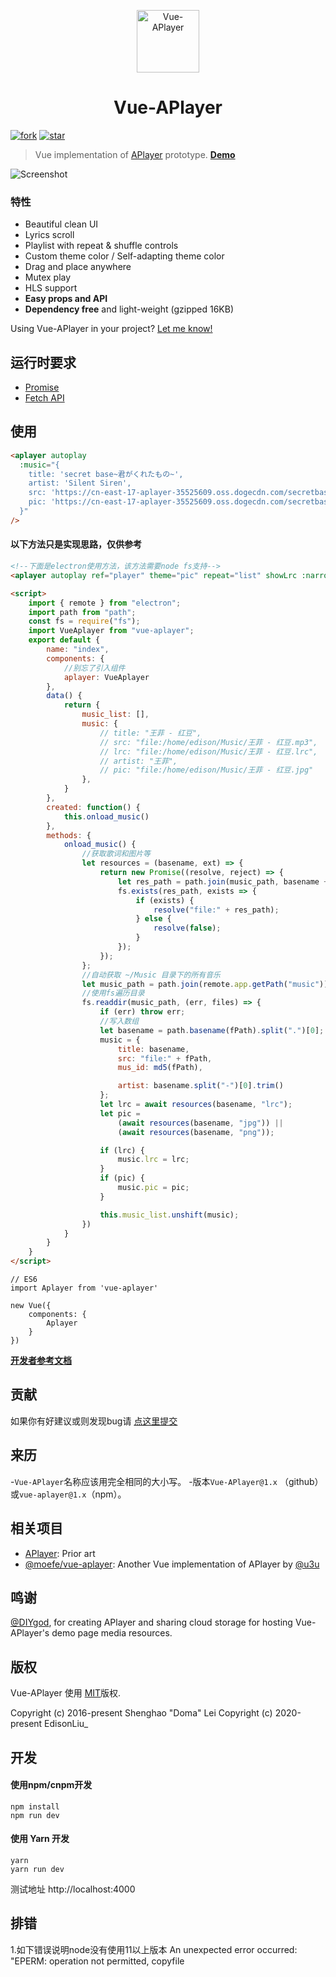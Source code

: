 <p align="center">
<img src="https://github.com/SevenOutman/vue-aplayer/blob/develop/src/assets/vue-aplayer-round.png" alt="Vue-APlayer" width="100">
</p>
<h1 align="center">Vue-APlayer</h1>

[![fork](https://gitee.com/liushuai05/vue-aplayer/badge/fork.svg?theme=dark)](https://gitee.com/liushuai05/vue-aplayer/members)
[![star](https://gitee.com/liushuai05/vue-aplayer/badge/star.svg?theme=dark)](https://gitee.com/liushuai05/vue-aplayer/stargazers)

> Vue implementation of [APlayer](https://github.com/MoePlayer/APlayer) prototype.
[**Demo**](https://sevenoutman.github.io/vue-aplayer)



![Screenshot](https://i.loli.net/2018/05/26/5b0912ce2e250.png)


### 特性
- Beautiful clean UI
- Lyrics scroll
- Playlist with repeat & shuffle controls
- Custom theme color / Self-adapting theme color
- Drag and place anywhere
- Mutex play
- HLS support
- **Easy props and API**
- **Dependency free** and light-weight (gzipped 16KB)

Using Vue-APlayer in your project? [Let me know!](https://github.com/SevenOutman/vue-aplayer/issues/26)



## 运行时要求

- [Promise](https://developer.mozilla.org/en-US/docs/Web/JavaScript/Reference/Global_Objects/Promise)
- [Fetch API](https://developer.mozilla.org/en-US/docs/Web/API/Fetch_API)



## 使用
```HTML
<aplayer autoplay
  :music="{
    title: 'secret base~君がくれたもの~',
    artist: 'Silent Siren',
    src: 'https://cn-east-17-aplayer-35525609.oss.dogecdn.com/secretbase.mp3',
    pic: 'https://cn-east-17-aplayer-35525609.oss.dogecdn.com/secretbase.jpg'
  }"
/>
```
#### 以下方法只是实现思路，仅供参考
```HTML
<!--下面是electron使用方法，该方法需要node fs支持-->
<aplayer autoplay ref="player" theme="pic" repeat="list" showLrc :narrow="false" :music="music" :list="music_list" />

<script>
    import { remote } from "electron";
    import path from "path";
    const fs = require("fs");
    import VueAplayer from "vue-aplayer";
    export default {
        name: "index",
        components: {
            //别忘了引入组件
            aplayer: VueAplayer
        },
        data() {
            return {
                music_list: [],
                music: {
                    // title: "王菲 - 红豆",
                    // src: "file:/home/edison/Music/王菲 - 红豆.mp3",
                    // lrc: "file:/home/edison/Music/王菲 - 红豆.lrc",
                    // artist: "王菲",
                    // pic: "file:/home/edison/Music/王菲 - 红豆.jpg"
                },
            }
        },
        created: function() {
            this.onload_music()
        },
        methods: {
            onload_music() {
                //获取歌词和图片等
                let resources = (basename, ext) => {
                    return new Promise((resolve, reject) => {
                        let res_path = path.join(music_path, basename + "." + ext);
                        fs.exists(res_path, exists => {
                            if (exists) {
                                resolve("file:" + res_path);
                            } else {
                                resolve(false);
                            }
                        });
                    });
                };
                //自动获取 ~/Music 目录下的所有音乐
                let music_path = path.join(remote.app.getPath("music"));
                //使用fs遍历目录
                fs.readdir(music_path, (err, files) => {
                    if (err) throw err;
                    //写入数组
                    let basename = path.basename(fPath).split(".")[0];
                    music = {
                        title: basename,
                        src: "file:" + fPath,
                        mus_id: md5(fPath),

                        artist: basename.split("-")[0].trim()
                    };
                    let lrc = await resources(basename, "lrc");
                    let pic =
                        (await resources(basename, "jpg")) ||
                        (await resources(basename, "png"));

                    if (lrc) {
                        music.lrc = lrc;
                    }
                    if (pic) {
                        music.pic = pic;
                    }

                    this.music_list.unshift(music);
                })
            }
        }
    }
</script>
```


```JS
// ES6
import Aplayer from 'vue-aplayer'

new Vue({
    components: {
        Aplayer
    }
})
```

 [**开发者参考文档**](https://gitee.com/liushuai05/vue-aplayer/blob/master/docs/README.zh-CN.md)


## 贡献

如果你有好建议或则发现bug请 [点这里提交](https://gitee.com/liushuai05/vue-aplayer/issues) 

## 来历
-`Vue-APlayer`名称应该用完全相同的大小写。
-版本`Vue-APlayer@1.x` （github）或`vue-aplayer@1.x`（npm）。

## 相关项目

- [APlayer](https://github.com/MoePlayer/APlayer): Prior art
- [@moefe/vue-aplayer](https://github.com/MoePlayer/vue-aplayer): Another Vue implementation of APlayer by [@u3u](https://github.com/u3u)


## 鸣谢

[@DIYgod](https://github.com/DIYgod), for creating APlayer and sharing cloud storage for hosting Vue-APlayer's demo page media resources.


## 版权

Vue-APlayer 使用 [MIT](https://github.com/SevenOutman/vue-aplayer/blob/master/LICENSE)版权.

Copyright (c) 2016-present Shenghao "Doma" Lei
Copyright (c) 2020-present EdisonLiu_

## 开发 
#### 使用npm/cnpm开发
```shell
npm install
npm run dev

```
#### 使用 Yarn 开发
```shell
yarn
yarn run dev
```
测试地址
http://localhost:4000

## 排错
1.如下错误说明node没有使用11以上版本
An unexpected error occurred: "EPERM: operation not permitted, copyfile   
